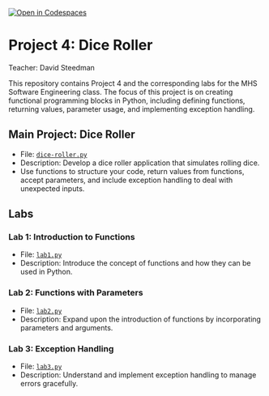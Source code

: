 [![Open in Codespaces](https://classroom.github.com/assets/launch-codespace-2972f46106e565e64193e422d61a12cf1da4916b45550586e14ef0a7c637dd04.svg)](https://classroom.github.com/open-in-codespaces?assignment_repo_id=18508112)
# Project 4: Dice Roller

Teacher: David Steedman

This repository contains Project 4 and the corresponding labs for the MHS Software Engineering class. 
The focus of this project is on creating functional programming blocks in Python, including defining functions, returning values, parameter usage, and implementing exception handling.

## Main Project: Dice Roller
- File: [`dice-roller.py`](dice-roller.py)
- Description: Develop a dice roller application that simulates rolling dice. 
- Use functions to structure your code, return values from functions, accept parameters, and include exception handling to deal with unexpected inputs.

## Labs

### Lab 1: Introduction to Functions
- File: [`lab1.py`](lab1.py)
- Description: Introduce the concept of functions and how they can be used in Python.

### Lab 2: Functions with Parameters
- File: [`lab2.py`](lab2.py)
- Description: Expand upon the introduction of functions by incorporating parameters and arguments.

### Lab 3: Exception Handling
- File: [`lab3.py`](lab3.py)
- Description: Understand and implement exception handling to manage errors gracefully.

